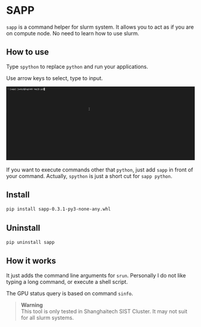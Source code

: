 # SAPP

`sapp` is a command helper for slurm system. It allows you to act as if you are on compute node. No need to learn how to use slurm.

## How to use

Type `spython` to replace `python` and run your applications.

Use arrow keys to select, type to input.

<div align=center>
    <img src="imgs/demoPlay.gif">
</div>

If you want to execute commands other that `python`, just add `sapp` in front of your command. Actually, `spython` is just a short cut for `sapp python`.

## Install

```sh
pip install sapp-0.3.1-py3-none-any.whl
```

## Uninstall

```sh
pip uninstall sapp
```

## How it works

It just adds the command line arguments for `srun`. Personally I do not like typing a long command, or execute a shell script.

The GPU status query is based on command `sinfo`.

> **Warning**  
> This tool is only tested in Shanghaitech SIST Cluster. It may not suit for all slurm systems.

